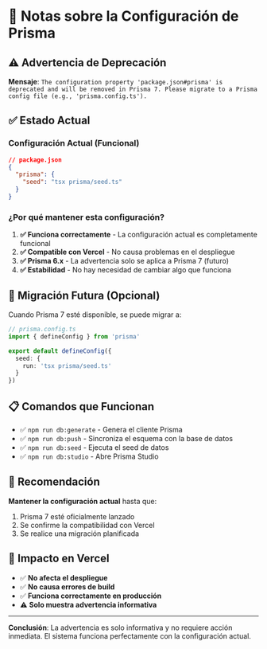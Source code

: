 # 📝 Notas sobre la Configuración de Prisma

## ⚠️ Advertencia de Deprecación

**Mensaje**: `The configuration property 'package.json#prisma' is deprecated and will be removed in Prisma 7. Please migrate to a Prisma config file (e.g., 'prisma.config.ts').`

## ✅ Estado Actual

### Configuración Actual (Funcional)
```json
// package.json
{
  "prisma": {
    "seed": "tsx prisma/seed.ts"
  }
}
```

### ¿Por qué mantener esta configuración?

1. **✅ Funciona correctamente** - La configuración actual es completamente funcional
2. **✅ Compatible con Vercel** - No causa problemas en el despliegue
3. **✅ Prisma 6.x** - La advertencia solo se aplica a Prisma 7 (futuro)
4. **✅ Estabilidad** - No hay necesidad de cambiar algo que funciona

## 🔄 Migración Futura (Opcional)

Cuando Prisma 7 esté disponible, se puede migrar a:

```typescript
// prisma.config.ts
import { defineConfig } from 'prisma'

export default defineConfig({
  seed: {
    run: 'tsx prisma/seed.ts'
  }
})
```

## 📋 Comandos que Funcionan

- ✅ `npm run db:generate` - Genera el cliente Prisma
- ✅ `npm run db:push` - Sincroniza el esquema con la base de datos
- ✅ `npm run db:seed` - Ejecuta el seed de datos
- ✅ `npm run db:studio` - Abre Prisma Studio

## 🎯 Recomendación

**Mantener la configuración actual** hasta que:
1. Prisma 7 esté oficialmente lanzado
2. Se confirme la compatibilidad con Vercel
3. Se realice una migración planificada

## 🚀 Impacto en Vercel

- ✅ **No afecta el despliegue**
- ✅ **No causa errores de build**
- ✅ **Funciona correctamente en producción**
- ⚠️ **Solo muestra advertencia informativa**

---

**Conclusión**: La advertencia es solo informativa y no requiere acción inmediata. El sistema funciona perfectamente con la configuración actual.
